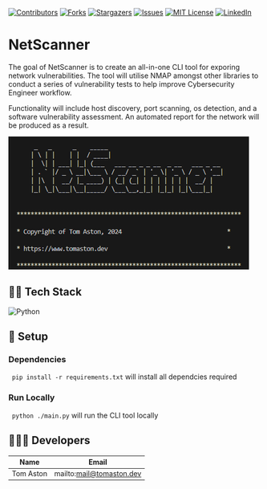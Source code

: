 [![Contributors][contributors-shield]][contributors-url]
[![Forks][forks-shield]][forks-url]
[![Stargazers][stars-shield]][stars-url]
[![Issues][issues-shield]][issues-url]
[![MIT License][license-shield]][license-url]
[![LinkedIn][linkedin-shield]][linkedin-url]

# NetScanner

The goal of NetScanner is to create an all-in-one CLI tool for exporing network vulnerabilities. The tool will utilise NMAP amongst other libraries to conduct a series of vulnerability tests to help improve Cybersecurity Engineer workflow.

Functionality will include host discovery, port scanning, os detection, and a software vulnerability assessment. An automated report for the network will be produced as a result.

![cli](./images/cli.png)

## 🧑‍💻 Tech Stack

![Python]

## 🔧 Setup

### Dependencies
``` pip install -r requirements.txt``` will install all dependcies required

### Run Locally
``` python ./main.py``` will run the CLI tool locally

## 🧑‍🤝‍🧑 Developers 

| Name           | Email                      |
| -------------- | -------------------------- |
| Tom Aston      | mailto:mail@tomaston.dev     |

<!-- MARKDOWN LINKS & IMAGES -->
<!-- https://www.markdownguide.org/basic-syntax/#reference-style-links -->
[contributors-shield]: https://img.shields.io/github/contributors/TomAston1996/net-scanner.svg?style=for-the-badge
[contributors-url]: https://github.com/TomAston1996/net-scanner/graphs/contributors
[forks-shield]: https://img.shields.io/github/forks/TomAston1996/net-scanner.svg?style=for-the-badge
[forks-url]: https://github.com/TomAston1996/net-scanner/network/members
[stars-shield]: https://img.shields.io/github/stars/TomAston1996/net-scanner.svg?style=for-the-badge
[stars-url]: https://github.com/TomAston1996/net-scanner/stargazers
[issues-shield]: https://img.shields.io/github/issues/TomAston1996/net-scanner.svg?style=for-the-badge
[issues-url]: https://github.com/TomAston1996/net-scanner/issues
[license-shield]: https://img.shields.io/github/license/TomAston1996/net-scanner.svg?style=for-the-badge
[license-url]: https://github.com/TomAston1996/net-scanner/blob/master/LICENSE.txt
[linkedin-shield]: https://img.shields.io/badge/-LinkedIn-black.svg?style=for-the-badge&logo=linkedin&colorB=555
[linkedin-url]: https://linkedin.com/in/tomaston96
[React.js]: https://img.shields.io/badge/React-20232A?style=for-the-badge&logo=react&logoColor=61DAFB
[React-url]: https://reactjs.org/
[TypeScript]: https://img.shields.io/badge/typescript-%23007ACC.svg?style=for-the-badge&logo=typescript&logoColor=white
[Redux]: https://img.shields.io/badge/redux-%23593d88.svg?style=for-the-badge&logo=redux&logoColor=white
[Chart.js]: https://img.shields.io/badge/chart.js-F5788D.svg?style=for-the-badge&logo=chart.js&logoColor=white
[Bootstrap]: https://img.shields.io/badge/bootstrap-%238511FA.svg?style=for-the-badge&logo=bootstrap&logoColor=white
[NodeJS]: https://img.shields.io/badge/node.js-6DA55F?style=for-the-badge&logo=node.js&logoColor=white
[Python]: https://img.shields.io/badge/python-3670A0?style=for-the-badge&logo=python&logoColor=ffdd54

